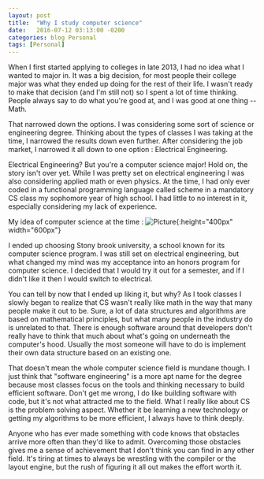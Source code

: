 ```yaml
---
layout: post
title:  "Why I study computer science"
date:   2016-07-12 03:13:00 -0200
categories: blog Personal
tags: [Personal]
---
```


When I first started applying to colleges in late 2013, I had no idea what I wanted
to major in. It was a big decision, for most people their college major was what they
ended up doing for the rest of their life. I wasn't ready to make that decision (and I'm
still not) so I spent a lot of time thinking. People always say to do what you're good at, and
I was good at one thing -- Math. 

That narrowed down the options. I was considering some sort of science or engineering degree.
Thinking about the types of classes I was taking at the time, I narrowed the results down
even further. After considering the job market, I narrowed it all down to one option : Electrical
Engineering.

Electrical Engineering? But you're a computer science major! Hold on, the story isn't over yet.
While I was pretty set on electrical engineering I was also considering applied math or even physics.
At the time, I had only ever coded in a functional programming language called scheme in a mandatory
CS class my sophomore year of high school. I had little to no interest in it, especially considering my lack of
experience.

My idea of computer science at the time : ![Picture](http://www.gampmedia.com/wp-content/gallery/The-great-benefits-of-choosing-bespoke-software-pictures/Steps-to-finding-the-best-software-development-company.jpg){:height="400px" width="600px"}

I ended up choosing Stony brook university, a school known for its computer science program. I
was still set on electrical engineering, but what changed my mind was my acceptance into an 
honors program for computer science. I decided that I would try it out for a semester, and if
I didn't like it then I would switch to electrical.

You can tell by now that I ended up liking it, but why? As I took classes I slowly began to
realize that CS wasn't really like math in the way that many people make it out to be. Sure,
a lot of data structures and algorithms are based on mathematical principles, but what many
people in the industry do is unrelated to that. There is enough software around that developers
don't really have to think that much about what's going on underneath the computer's hood.
Usually the most someone will have to do is implement their own data structure based on an existing one.

That doesn't mean the whole computer science field is mundane though. I just think that 
"software engineering" is a more apt name for the degree because most classes focus on the
tools and thinking necessary to build efficient software. Don't get me wrong, I do like building
software with code, but it's not what attracted me to the field. What I really like about CS is the
problem solving aspect. Whether it be learning a new technology or getting my algorithms to be
more efficient, I always have to think deeply.

Anyone who has ever made something with code knows that obstacles arrive more often than they'd
like to admit. Overcoming those obstacles gives me a sense of achievement that I don't think
you can find in any other field. It's tiring at times to always be wrestling with the compiler
or the layout engine, but the rush of figuring it all out makes the effort worth it.
